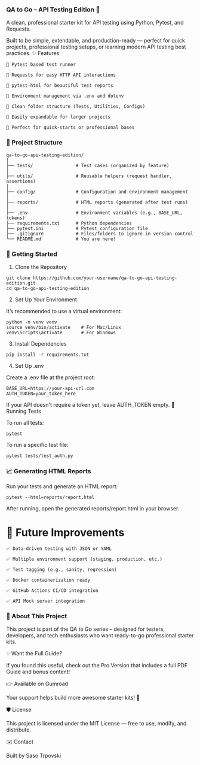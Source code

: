 ### QA to Go – API Testing Edition 🚀

A clean, professional starter kit for API testing using Python, Pytest, and Requests.

Built to be simple, extendable, and production-ready — perfect for quick projects, professional testing setups, or learning modern API testing best practices.
✨ Features

    🔹 Pytest based test runner

    🔹 Requests for easy HTTP API interactions

    🔹 pytest-html for beautiful test reports

    🔹 Environment management via .env and dotenv

    🔹 Clean folder structure (Tests, Utilities, Configs)

    🔹 Easily expandable for larger projects

    🔹 Perfect for quick-starts or professional bases

### 📂 Project Structure
```
qa-to-go-api-testing-edition/
│
├── tests/                # Test cases (organized by feature)
│
├── utils/                # Reusable helpers (request handler, assertions)
│
├── config/               # Configuration and environment management
│
├── reports/              # HTML reports (generated after test runs)
│
├── .env                  # Environment variables (e.g., BASE_URL, tokens)
├── requirements.txt      # Python dependencies
├── pytest.ini            # Pytest configuration file
├── .gitignore            # Files/folders to ignore in version control
└── README.md             # You are here!
```
### 🚀 Getting Started
1. Clone the Repository
```
git clone https://github.com/your-username/qa-to-go-api-testing-edition.git
cd qa-to-go-api-testing-edition
```
2. Set Up Your Environment

It’s recommended to use a virtual environment:
```
python -m venv venv
source venv/bin/activate    # For Mac/Linux
venv\Scripts\activate       # For Windows
```
3. Install Dependencies
```
pip install -r requirements.txt
```
4. Set Up .env

Create a .env file at the project root:
```
BASE_URL=https://your-api-url.com
AUTH_TOKEN=your_token_here
```
If your API doesn't require a token yet, leave AUTH_TOKEN empty.
🧪 Running Tests

To run all tests:
```
pytest
```
To run a specific test file:
```
pytest tests/test_auth.py
```
### 📈 Generating HTML Reports

Run your tests and generate an HTML report:
```
pytest --html=reports/report.html
```
After running, open the generated reports/report.html in your browser.

🌟 Future Improvements
====
    ✅ Data-driven testing with JSON or YAML

    ✅ Multiple environment support (staging, production, etc.)

    ✅ Test tagging (e.g., sanity, regression)

    ✅ Docker containerization ready

    ✅ GitHub Actions CI/CD integration

    ✅ API Mock server integration

### 📢 About This Project

This project is part of the QA to Go series – designed for testers, developers, and tech enthusiasts who want ready-to-go professional starter kits.

💡 Want the Full Guide?

If you found this useful, check out the Pro Version that includes a full PDF Guide and bonus content!

👉 Available on Gumroad

Your support helps build more awesome starter kits! 🚀

🛡️ License

This project is licensed under the MIT License — free to use, modify, and distribute.

✉️ Contact

Built by Saso Trpovski

